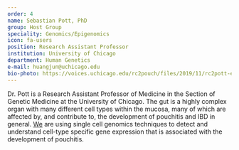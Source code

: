 ```yaml
---
order: 4
name: Sebastian Pott, PhD
group: Host Group
speciality: Genomics/Epigenomics
icon: fa-users
position: Research Assistant Professor
institution: University of Chicago
department: Human Genetics
e-mail: huangjun@uchicago.edu
bio-photo: https://voices.uchicago.edu/rc2pouch/files/2019/11/rc2pott-e1573842181525.jpg
---
```


Dr. Pott is a Research Assistant Professor of Medicine in the Section of Genetic Medicine at the University of Chicago. The gut is a highly complex organ with many different cell types within the mucosa, many of which are affected by, and contribute to, the development of pouchitis and IBD in general. [We](https://genes.uchicago.edu/admin/person/sebastian-pott) are using single cell genomics techniques to detect and understand cell-type specific gene expression that is associated with the development of pouchitis.
